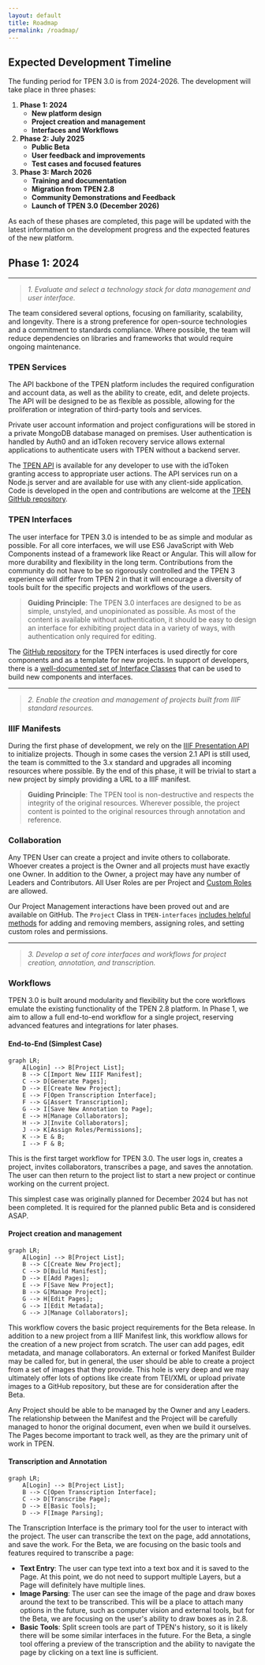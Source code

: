 ```yaml
---
layout: default
title: Roadmap
permalink: /roadmap/
---
```


## Expected Development Timeline

The funding period for TPEN 3.0 is from 2024-2026. The development will take 
place in three phases:

1. **Phase 1: 2024**
    - **New platform design**
    - **Project creation and management**
    - **Interfaces and Workflows**
2. **Phase 2: July 2025**
    - **Public Beta**
    - **User feedback and improvements**
    - **Test cases and focused features**
3. **Phase 3: March 2026**
    - **Training and documentation**
    - **Migration from TPEN 2.8**
    - **Community Demonstrations and Feedback**
    - **Launch of TPEN 3.0 (December 2026)**

As each of these phases are completed, this page will be updated with the 
latest information on the development progress and the expected features of 
the new platform.

## Phase 1: 2024

---

> *1. Evaluate and select a technology stack for data management and user 
> interface.*

The team considered several options, focusing on familiarity, scalability, 
and longevity. There is a strong preference for open-source technologies and 
a commitment to standards compliance. Where possible, the team will reduce 
dependencies on libraries and frameworks that would require ongoing 
maintenance.

### TPEN Services

The API backbone of the TPEN platform includes the required configuration and 
account data, as well as the ability to create, edit, and delete projects. 
The API will be designed to be as flexible as possible, allowing for the 
proliferation or integration of third-party tools and services.

Private user account information and project configurations will be stored in 
a private MongoDB database managed on premises. User authentication is 
handled by Auth0 and an idToken recovery service allows external applications 
to authenticate users with TPEN without a backend server.

The [TPEN API](/api#content) is available for any developer to use with the 
idToken granting access to appropriate user actions. The API services run on 
a Node.js server and are available for use with any client-side application. 
Code is developed in the open and contributions are welcome at the 
[TPEN GitHub repository](https://github.com/CenterForDigitalHumanities/TPEN-services).

### TPEN Interfaces

The user interface for TPEN 3.0 is intended to be as simple and modular as 
possible. For all core interfaces, we will use ES6 JavaScript with Web 
Components instead of a framework like React or Angular. This will allow for 
more durability and flexibility in the long term. Contributions from the 
community do not have to be so rigorously controlled and the TPEN 3 
experience will differ from TPEN 2 in that it will encourage a diversity of 
tools built for the specific projects and workflows of the users.

> **Guiding Principle**: The TPEN 3.0 interfaces are designed to be as simple, 
> unstyled, and unopinionated as possible. As most of the content is available 
> without authentication, it should be easy to design an interface for 
> exhibiting project data in a variety of ways, with authentication only 
> required for editing.

The [GitHub repository](https://github.com/CenterForDigitalHumanities/TPEN-interfaces) 
for the TPEN interfaces is used directly for core components and as a template 
for new projects. In support of developers, there is a [well-documented set of 
Interface Classes](https://inurface.t-pen.org/classes/) that can be used to 
build new components and interfaces.

---

> *2. Enable the creation and management of projects built from IIIF standard 
> resources.*

### IIIF Manifests

During the first phase of development, we rely on the [IIIF Presentation 
API](https://iiif.io/api/presentation/3.0/) to initialize projects. Though in 
some cases the version 2.1 API is still used, the team is committed to the 
3.x standard and upgrades all incoming resources where possible. By the end 
of this phase, it will be trivial to start a new project by simply providing 
a URL to a IIIF manifest.

> **Guiding Principle**: The TPEN tool is non-destructive and respects the 
> integrity of the original resources. Wherever possible, the project content 
> is pointed to the original resources through annotation and reference.

### Collaboration

Any TPEN User can create a project and invite others to collaborate. Whoever 
creates a project is the Owner and all projects must have exactly one Owner. 
In addition to the Owner, a project may have any number of Leaders and 
Contributors. All User Roles are per Project and 
[Custom Roles](/documentation/2024/12/12/roles-permissions.html) are allowed.

Our Project Management interactions have been proved out and are available on
GitHub. The `Project` Class in `TPEN-interfaces` [includes helpful methods](https://app.t-pen.org/classes/Project#methods) for adding and removing members, assigning roles, 
and setting custom roles and permissions.

---

> *3. Develop a set of core interfaces and workflows for project creation,
> annotation, and transcription.*

### Workflows

TPEN 3.0 is built around modularity and flexibility but the core workflows 
emulate the existing functionality of the TPEN 2.8 platform. In Phase 1, we 
aim to allow a full end-to-end workflow for a single project, reserving 
advanced features and integrations for later phases.

#### End-to-End (Simplest Case)

```mermaid
graph LR;
    A[Login] --> B[Project List];
    B --> C[Import New IIIF Manifest];
    C --> D[Generate Pages];
    D --> E[Create New Project];
    E --> F[Open Transcription Interface];
    F --> G[Assert Transcription];
    G --> I[Save New Annotation to Page];
    E --> H[Manage Collaborators];
    H --> J[Invite Collaborators];
    J --> K[Assign Roles/Permissions];
    K --> E & B;
    I --> F & B;
```

This is the first target workflow for TPEN 3.0. The user logs in, creates a
project, invites collaborators, transcribes a page, and saves the annotation.
The user can then return to the project list to start a new project or 
continue working on the current project.

This simplest case was originally planned for December 2024 but has not been 
completed. It is required for the planned public Beta and is considered ASAP.

#### Project creation and management

```mermaid
graph LR;
    A[Login] --> B[Project List];
    B --> C[Create New Project];
    C --> D[Build Manifest];
    D --> E[Add Pages];
    E --> F[Save New Project];
    B --> G[Manage Project];
    G --> H[Edit Pages];
    G --> I[Edit Metadata];
    G --> J[Manage Collaborators];
```

This workflow covers the basic project requirements for the Beta release. 
In addition to a new project from a IIIF Manifest link, this workflow allows 
for the creation of a new project from scratch. The user can add pages, edit 
metadata, and manage collaborators. An external or forked Manifest Builder may 
be called for, but in general, the user should be able to create a project 
from a set of images that they provide. This hole is very deep and we may 
ultimately offer lots of options like create from TEI/XML or upload private images 
to a GitHub repository, but these are for consideration after the Beta.

Any Project should be able to be managed by the Owner and any Leaders. The 
relationship between the Manifest and the Project will be carefully managed 
to honor the original document, even when we build it ourselves. The Pages 
become important to track well, as they are the primary unit of work in TPEN.

#### Transcription and Annotation

```mermaid
graph LR;
    A[Login] --> B[Project List];
    B --> C[Open Transcription Interface];
    C --> D[Transcribe Page];
    D --> E[Basic Tools];
    D --> F[Image Parsing];
```

The Transcription Interface is the primary tool for the user to interact with 
the project. The user can transcribe the text on the page, add annotations, 
and save the work. For the Beta, we are focusing on the basic tools and 
features required to transcribe a page:

- **Text Entry**: The user can type text into a text box and it is saved to 
  the Page. At this point, we do not need to support multiple Layers, but a 
  Page will definitely have multiple lines.
- **Image Parsing**: The user can see the image of the page and draw boxes 
  around the text to be transcribed. This will be a place to attach many 
  options in the future, such as computer vision and external tools, but for 
  the Beta, we are focusing on the user's ability to draw boxes as in 2.8.
- **Basic Tools**: Split screen tools are part of TPEN's history, so it is 
  likely there will be some similar interfaces in the future. For the Beta, 
  a single tool offering a preview of the transcription and the ability to 
  navigate the page by clicking on a text line is sufficient.
